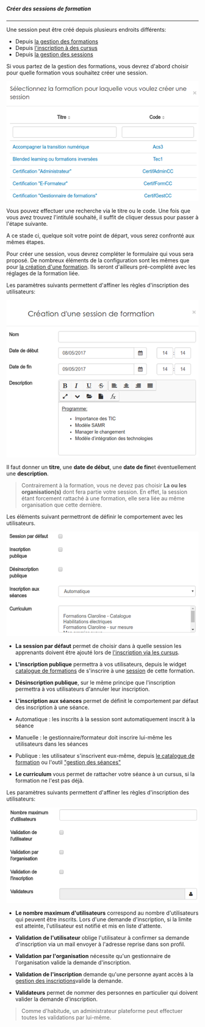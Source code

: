 ##### Créer des sessions de formation
---
Une session peut être créé depuis plusieurs endroits différents:

* Depuis [la gestion des formations](admin-trainings.md)
* Depuis [l'inscription à des cursus](cursus-inscriptions.md)
* Depuis [la gestion des sessions](admin-sessions.md)

Si vous partez de la gestion des formations, vous devrez d'abord choisir pour quelle formation vous souhaitez créer une session.

![](images/cursus-fig73.png)

Vous pouvez effectuer une recherche via le titre ou le code. Une fois que vous avez trouvez l'intitulé souhaité, il suffit de cliquer dessus pour passer à l'étape suivante.

A ce stade ci, quelque soit votre point de départ, vous serez confronté aux mêmes étapes.

Pour créer une session, vous devrez compléter le formulaire qui vous sera proposé. De nombreux éléments de la configuration sont les mêmes que pour [la création d'une formation](create-trainings.md). Ils seront d'ailleurs pré-complété avec les réglages de la formation liée.

Les paramètres suivants permettent d'affiner les règles d'inscription des utilisateurs:

![](images/cursus-fig74.png)

Il faut donner un **titre**, une **date de début**, une **date de fin**et éventuellement une **description**.

>Contrairement à la formation, vous ne devez pas choisir **La ou les organisation(s)** dont fera partie votre session. En effet, la session étant forcement rattaché à une formation, elle sera liée au même organisation que cette dernière.

Les éléments suivant permettront de définir le comportement avec les utilisateurs.

![](images/cursus-fig75.png)

* **La session par défaut** permet de choisir dans à quelle session les apprenants doivent être ajouté lors de [l'inscription via les cursus](cursus-inscriptions.md). 

* **L'inscription publique** permettra à vos utilisateurs, depuis le widget [catalogue de formations](formationslisting.md) de s'inscrire à une [session](admin-sessions.md) de cette formation.

* **Désinscription publique**, sur le même principe que l'inscription permettra à vos utilisateurs d'annuler leur inscription.

* **L'inscription aux séances** permet de définit le comportement par défaut des inscription à une séance.
 * Automatique : les inscrits à la session sont automatiquement inscrit à la séance
 * Manuelle : le gestionnaire/formateur doit inscrire lui-même les utilisateurs dans les séances
 * Publique : les utilisateur s'inscrivent eux-même, depuis [le catalogue de formation](widget-formationslisting.md) ou l'outil ["gestion des séances"](session-event-manager.md)

* **Le curriculum** vous permet de rattacher votre séance à un cursus, si la formation ne l'est pas déjà.

Les paramètres suivants permettent d'affiner les règles d'inscription des utilisateurs:

![](images/cursus-fig76.png)

* **Le nombre maximum d'utilisateurs** correspond au nombre d'utilisateurs qui peuvent être inscrits. Lors d'une demande d'inscription, si la limite est atteinte, l'utilisateur est notifié et mis en liste d'attente.

* **Validation de  l'utilisateur** oblige l'utilisateur à confirmer sa demande d'inscription via un mail envoyer à l'adresse reprise dans son profil.

* **Validation par l'organisation** nécessite qu'un gestionnaire de l'organisation valide la demande d'inscription.
* **Validation de l'inscription** demande qu'une personne ayant accès à la [gestion des inscriptions](insriptions-admin.md)valide la demande.

* **Validateurs** permet de nommer des personnes en particulier qui doivent valider la demande d'inscription.

> Comme d'habitude, un administrateur plateforme peut effectuer toutes les validations par lui-même. 






